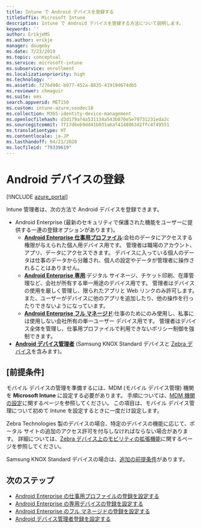 ```yaml
---
title: Intune で Android デバイスを登録する
titleSuffix: Microsoft Intune
description: Intune で Android デバイスを登録する方法について説明します。
keywords: ''
author: ErikjeMS
ms.author: erikje
manager: dougeby
ms.date: 7/23/2019
ms.topic: conceptual
ms.service: microsoft-intune
ms.subservice: enrollment
ms.localizationpriority: high
ms.technology: ''
ms.assetid: f276d98c-b077-452a-8835-41919d674db5
ms.reviewer: chmaguir
ms.suite: ems
search.appverid: MET150
ms.custom: intune-azure;seodec18
ms.collection: M365-identity-device-management
ms.openlocfilehash: d3d179af4a531134a543b070e5e70731231eda2c
ms.sourcegitcommit: 7f17d6eb9dd41b031a6af4148863d2ffc4f49551
ms.translationtype: HT
ms.contentlocale: ja-JP
ms.lasthandoff: 04/21/2020
ms.locfileid: "79339619"
---
```

# <a name="enroll-android-devices"></a>Android デバイスの登録

[!INCLUDE [azure_portal](../includes/azure_portal.md)]

Intune 管理者は、次の方法で Android デバイスを登録できます。
- Android Enterprise (最新のセキュリティで保護された機能をユーザーに提供する一連の登録オプションがあります)。
    - [**Android Enterprise 仕事用プロファイル**](android-work-profile-enroll.md):会社のデータにアクセスする権限が与えられた個人用デバイス用です。 管理者は職場のアカウント、アプリ、データにアクセスできます。 デバイスに入っている個人のデータは仕事のデータから分離され、個人の設定やデータが管理者に操作されることはありません。 
    - [**Android Enterprise 専用**](android-kiosk-enroll.md):デジタル サイネージ、チケット印刷、在庫管理など、会社が所有する単一用途のデバイス用です。 管理者はデバイスの使用を厳しく管理し、限られたアプリと Web リンクのみ許可します。 また、ユーザーがデバイスに他のアプリを追加したり、他の操作を行ったりできないようになっています。
    - [**Android Enterprise フル マネージド**](android-fully-managed-enroll.md):仕事のためにのみ使用し、私事には使用しない会社所有の単一ユーザー デバイス用です。 管理者はデバイス全体を管理し、仕事用プロファイルで利用できないポリシー制御を強制できます。 
- [**Android デバイス管理者**](android-enroll-device-administrator.md) (Samsung KNOX Standard デバイスと [Zebra デバイス](../configuration/android-zebra-mx-overview.md)を含みます)。 

## <a name="prerequisites"></a>[前提条件]

モバイル デバイスの管理を準備するには、MDM (モバイル デバイス管理) 機関を **Microsoft Intune** に設定する必要があります。 手順については、[MDM 機関の設定](../fundamentals/mdm-authority-set.md)に関するページを参照してください。 この項目は、モバイル デバイス管理について初めて Intune を設定するときに一度だけ設定します。

Zebra Technologies 製のデバイスの場合、特定のデバイスの機能に応じて、ポータル サイトの追加のアクセス許可を付与しなければならない場合があります。 詳細については、[Zebra デバイス上のモビリティの拡張機能](../configuration/android-zebra-mx-overview.md)に関するページを参照してください。

Samsung KNOX Standard デバイスの場合は、[追加の前提条件](android-samsung-knox-mobile-enroll.md)があります。

## <a name="next-steps"></a>次のステップ

- [Android Enterprise の仕事用プロファイルの登録を設定する](android-work-profile-enroll.md)
- [Android Enterprise の専用デバイスの登録を設定する](android-kiosk-enroll.md)
- [Android Enterprise のフル マネージドの登録を設定する](android-fully-managed-enroll.md)
- [Android デバイス管理者登録を設定する](android-enroll-device-administrator.md)

